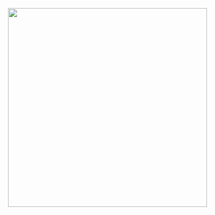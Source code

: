 <p align="center"><a href="https://laravel.com" target="_blank">
    <img src="https://avatars0.githubusercontent.com/u/72341747?s=200&v=4" width="400"></a></p>
